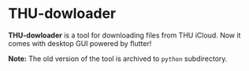 # THU-dowloader

**THU-dowloader** is a tool for downloading files from THU iCloud. Now it comes with desktop GUI powered by flutter!

**Note:** The old version of the tool is archived to `python` subdirectory.
